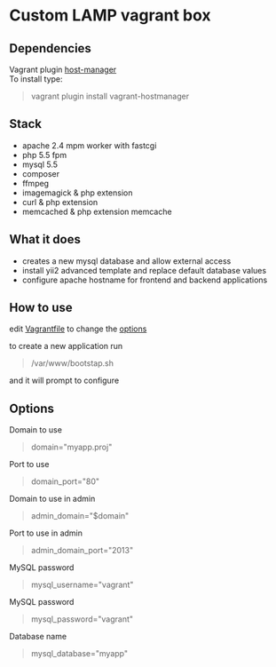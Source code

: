 
# Custom LAMP vagrant box
  
## Dependencies
Vagrant plugin [host-manager](https://github.com/smdahlen/vagrant-hostmanager )  
To install type:  
> vagrant plugin install vagrant-hostmanager  

## Stack  
+ apache 2.4 mpm worker with fastcgi  
+ php 5.5 fpm  
+ mysql 5.5  
+ composer  
+ ffmpeg  
+ imagemagick & php extension  
+ curl & php extension  
+ memcached & php extension memcache  

## What it does
+ creates a new mysql database and allow external access   
+ install yii2 advanced template and replace default database values  
+ configure apache hostname for frontend and backend applications   

## How to use

edit [Vagrantfile](https://github.com/gusnips/vagrant-yii2/blob/master/Vagrantfile) to change the [options](#options)   

to create a new application run   
>/var/www/bootstap.sh  

and it will prompt to configure   

## Options

Domain to use  
> domain="myapp.proj"   

Port to use  
> domain_port="80"  

Domain to use in admin  
> admin_domain="$domain"  

Port to use in admin  
> admin_domain_port="2013"  

MySQL password  
> mysql_username="vagrant"   

MySQL password  
> mysql_password="vagrant"  

Database name   
> mysql_database="myapp"  
